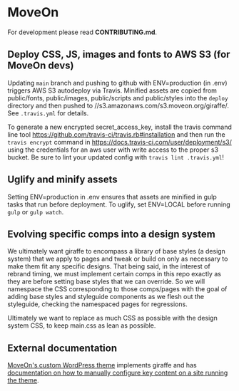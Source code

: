 # MoveOn

For development please read **CONTRIBUTING.md**.

## Deploy CSS, JS, images and fonts to AWS S3 (for MoveOn devs)

Updating `main` branch and pushing to github with ENV=production (in .env) triggers AWS S3 autodeploy via Travis. Minified assets are copied from public/fonts, public/images, public/scripts and public/styles into the `deploy` directory and then pushed to //s3.amazonaws.com/s3.moveon.org/giraffe/. See `.travis.yml` for details.

<!-- test comment -->
To generate a new encrypted secret_access_key, install the travis command line tool https://github.com/travis-ci/travis.rb#installation and then run the `travis encrypt` command in https://docs.travis-ci.com/user/deployment/s3/ using the credentials for an aws user with write access to the proper s3 bucket. Be sure to lint your updated config with `travis lint .travis.yml`!

## Uglify and minify assets

Setting ENV=production in .env ensures that assets are minified in gulp tasks that run before deployment. To uglify, set ENV=LOCAL before running `gulp` or `gulp watch`.

## Evolving specific comps into a design system 

We ultimately want giraffe to encompass a library of base styles (a design system) that we apply to pages and tweak or build on only as necessary to make them fit any specific designs. That being said, in the interest of rebrand timing, we must implement certain comps in this repo exactly as they are before setting base styles that we can override. So we will namespace the CSS corresponding to those comps/pages with the goal of adding base styles and styleguide components as we flesh out the styleguide, checking the namespaced pages for regressions. 

Ultimately we want to replace as much CSS as possible with the design system CSS, to keep main.css as lean as possible.

## External documentation

[MoveOn's custom WordPress theme](https://github.com/MoveOnOrg/front-wordpress) implements giraffe and has [documentation on how to manually configure key content on a site running the theme](https://github.com/MoveOnOrg/front-wordpress/blob/main-giraffe/wp-content/themes/moveon2018/CONTENT-MANAGEMENT.md).

